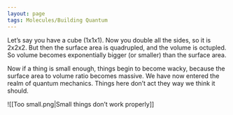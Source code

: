 ```yaml
---
layout: page
tags: Molecules/Building Quantum 
---
```


Let’s say you have a cube (1x1x1). Now you double all the sides, so it is 2x2x2. But then the surface area is quadrupled, and the volume is octupled. So volume becomes exponentially bigger (or smaller) than the surface area.

Now if a thing is small enough, things begin to become wacky, because the surface area to volume ratio becomes massive. We have now entered the realm of quantum mechanics. Things here don’t act they way we think it should.

![[Too small.png|Small things don’t work properly]]